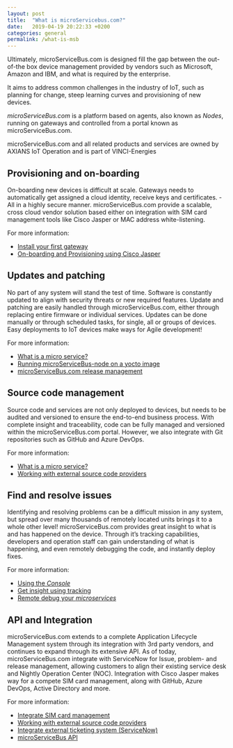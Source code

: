 ```yaml
---
layout: post
title:  "What is microServicebus.com?"
date:   2019-04-19 20:22:33 +0200
categories: general
permalink: /what-is-msb
---
```


Ultimately, microServiceBus.com is designed fill the gap between the out-of-the box device management provided by vendors such as Microsoft, Amazon and IBM, and what is required by the enterprise. 

It aims to address common challenges in the industry of IoT, such as planning for change, steep learning curves and provisioning of new devices. 

*microServiceBus.com* is a platform based on agents, also known as *Nodes*, running on gateways and controlled from a portal known as microServiceBus.com. 


microServiceBus.com and all related products and services are owned by AXIANS IoT Operation and is part of VINCI-Energies


## Provisioning and on-boarding
On-boarding new devices is difficult at scale. Gateways needs to automatically get assigned a cloud identity, receive keys and certificates. -All in a highly secure manner.
microServiceBus.com provide a scalable, cross cloud vendor solution based either on integration with SIM card management tools like Cisco Jasper or MAC address white-listening.

For more information:
* [Install your first gateway]({{site.baseurl}}/installation)
* [On-boarding and Provisioning using Cisco Jasper]({{site.baseurl}}/jasper)


## Updates and patching
No part of any system will stand the test of time. Software is constantly updated to align with security threats or new required features.
Update and patching are easily handled through microServiceBus.com, either through replacing entire firmware or individual services. Updates can be done manually or through scheduled tasks, for single, all or groups of devices.
Easy deployments to IoT devices make ways for Agile development!

For more information:
* [What is a micro service?]({{site.baseurl}}/microService)
* [Running microServiceBus-node on a yocto image]({{site.baseurl}}/yocto)
* [microServiceBus.com release management]({{site.baseurl}}/manage-releases)


## Source code management
Source code and services are not only deployed to devices, but needs to be audited and versioned to ensure the end-to-end business process.
With complete insight and traceability, code can be fully managed and versioned within the microServiceBus.com portal. However, we also integrate with Git repositories such as GitHub and Azure DevOps.


For more information:
* [What is a micro service?]({{site.baseurl}}/microService)
* [Working with external source code providers]({{site.baseurl}}/source)

## Find and resolve issues
Identifying and resolving problems can be a difficult mission in any system, but spread over many thousands of remotely located units brings it to a whole other level!
microServiceBus.com provides great insight to what is and has happened on the device. Through it’s tracking capabilities, developers and operation staff can gain understanding of what is happening, and even remotely debugging the code, and instantly deploy fixes.

For more information:
* [Using the *Console*]({{site.baseurl}}/console)
* [Get insight using tracking]({{site.baseurl}}/tracking)
* [Remote debug your *microservices*]({{site.baseurl}}/remotedebugging)


## API and Integration
microServiceBus.com extends to a complete Application Lifecycle Management system through its integration with 3rd party vendors, and continues to expand through its extensive API.
As of today, microServiceBus.com integrate with ServiceNow for Issue, problem- and release management, allowing customers to align their existing service desk and Nightly Operation Center (NOC). Integration with Cisco Jasper makes way for a compete SIM card management, along with GitHub, Azure DevOps, Active Directory and more.


For more information:
* [Integrate SIM card management]({{site.baseurl}}/jasper)
* [Working with external source code providers]({{site.baseurl}}/source)
* [Integrate external ticketing system (ServiceNow)]({{site.baseurl}}/servicenow)
* [microServiceBus API]({{site.baseurl}}/api)
